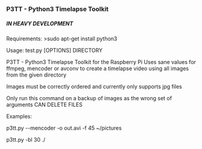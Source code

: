 ### P3TT - Python3 Timelapse Toolkit
##### IN HEAVY DEVELOPMENT

Requirements: >sudo apt-get install python3


Usage: test.py [OPTIONS] DIRECTORY

  P3TT - Python3 Timelapse Toolkit for the Raspberry Pi     Uses sane values
  for ffmpeg, mencoder or avconv to create a timelapse video using all
  images from the given directory

  Images must be correctly ordered and currently only supports jpg files

  Only run this command on a backup of images as the wrong set of arguments
  CAN DELETE FILES 

  Examples:

  p3tt.py --mencoder -o out.avi -f 45 ~/pictures

  p3tt.py -bl 30 ./
